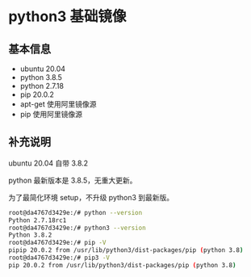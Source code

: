 # python3 基础镜像

## 基本信息

- ubuntu 20.04
- python 3.8.5
- python 2.7.18
- pip 20.0.2
- apt-get 使用阿里镜像源
- pip 使用阿里镜像源


## 补充说明


ubuntu 20.04 自带 3.8.2

python 最新版本是 3.8.5，无重大更新。

为了最简化环境 setup，不升级 python3 到最新版。


```bash
root@da4767d3429e:/# python --version
Python 2.7.18rc1
root@da4767d3429e:/# python3 --version
Python 3.8.2
root@da4767d3429e:/# pip -V
pipip 20.0.2 from /usr/lib/python3/dist-packages/pip (python 3.8)
root@da4767d3429e:/# pip3 -V
pip 20.0.2 from /usr/lib/python3/dist-packages/pip (python 3.8)
```
